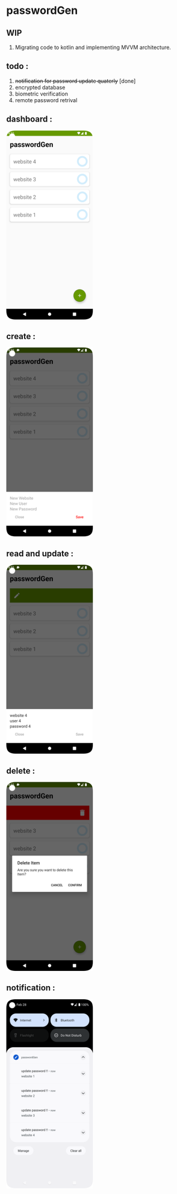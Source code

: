 # passwordGen
## WIP
1. Migrating code to kotlin and implementing MVVM architecture.
## todo :
1. <s>notification for password update quaterly</s> [done]
2. encrypted database
3. biometric verification
4. remote password retrival

## dashboard :
<img src="screenshots/Screenshot_20221104_165535.png" width="auto" height="500"/>

## create :
<img src="screenshots/Screenshot_20221104_165544.png" width="auto" height="500"/>

## read and update :
<img src="screenshots/Screenshot_20221104_165554.png" width="auto" height="500"/>

## delete :
<img src="screenshots/Screenshot_20221104_165601.png" width="auto" height="500"/>

## notification :
<img src="screenshots/Screenshot_20221105_022856.png" width="auto" height="500"/>
